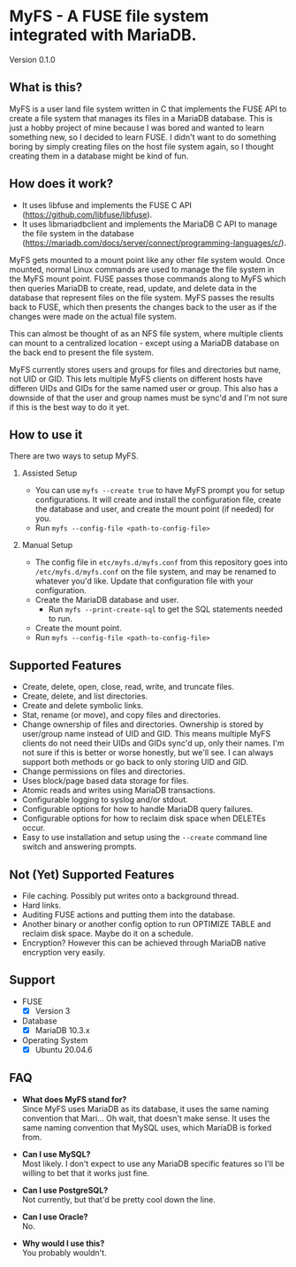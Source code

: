 # MyFS - A FUSE file system integrated with MariaDB.
Version 0.1.0

## What is this?
MyFS is a user land file system written in C that implements the FUSE API to create a file system that manages its files in a MariaDB database. This is just a hobby project of mine because I was bored and wanted to learn something new, so I decided to learn FUSE. I didn't want to do something boring by simply creating files on the host file system again, so I thought creating them in a database might be kind of fun.


## How does it work?
+ It uses libfuse and implements the FUSE C API (https://github.com/libfuse/libfuse).
+ It uses libmariadbclient and implements the MariaDB C API to manage the file system in the database (https://mariadb.com/docs/server/connect/programming-languages/c/).

MyFS gets mounted to a mount point like any other file system would. Once mounted, normal Linux commands are used to manage the file system in the MyFS mount point. FUSE passes those commands along to MyFS which then queries MariaDB to create, read, update, and delete data in the database that represent files on the file system. MyFS passes the results back to FUSE, which then presents the changes back to the user as if the changes were made on the actual file system.

This can almost be thought of as an NFS file system, where multiple clients can mount to a centralized location - except using a MariaDB database on the back end to present the file system.

MyFS currently stores users and groups for files and directories but name, not UID or GID. This lets multiple MyFS clients on different hosts have differen UIDs and GIDs for the same named user or group. This also has a downside of that the user and group names must be sync'd and I'm not sure if this is the best way to do it yet.

## How to use it
There are two ways to setup MyFS.
1) Assisted Setup
  
    + You can use `myfs --create true` to have MyFS prompt you for setup configurations. It will create and install the configuration file, create the database and user, and create the mount point (if needed) for you.
    + Run `myfs --config-file <path-to-config-file>`
  
2) Manual Setup
   
    + The config file in `etc/myfs.d/myfs.conf` from this repository goes into `/etc/myfs.d/myfs.conf` on the file system, and may be renamed to whatever you'd like. Update that configuration file with your configuration.
    + Create the MariaDB database and user.
      + Run `myfs --print-create-sql` to get the SQL statements needed to run.
    + Create the mount point.
    + Run `myfs --config-file <path-to-config-file>`

## Supported Features
+ Create, delete, open, close, read, write, and truncate files.
+ Create, delete, and list directories.
+ Create and delete symbolic links.
+ Stat, rename (or move), and copy files and directories.
+ Change ownership of files and directories. Ownership is stored by user/group name instead of UID and GID. This means multiple MyFS clients do not need their UIDs and GIDs sync'd up, only their names. I'm not sure if this is better or worse honestly, but we'll see. I can always support both methods or go back to only storing UID and GID.
+ Change permissions on files and directories.
+ Uses block/page based data storage for files.
+ Atomic reads and writes using MariaDB transactions.
+ Configurable logging to syslog and/or stdout.
+ Configurable options for how to handle MariaDB query failures.
+ Configurable options for how to reclaim disk space when DELETEs occur.
+ Easy to use installation and setup using the `--create` command line switch and answering prompts.

## Not (Yet) Supported Features
+ File caching. Possibly put writes onto a background thread.
+ Hard links.
+ Auditing FUSE actions and putting them into the database.
+ Another binary or another config option to run OPTIMIZE TABLE and reclaim disk space. Maybe do it on a schedule.
+ Encryption? However this can be achieved through MariaDB native encryption very easily.

## Support
+ FUSE
  - [x] Version 3
+ Database
  - [x] MariaDB 10.3.x
+ Operating System
  - [x] Ubuntu 20.04.6

## FAQ
+ **What does MyFS stand for?**\
Since MyFS uses MariaDB as its database, it uses the same naming convention that Mari... Oh wait, that doesn't make sense. It uses the same naming convention that MySQL uses, which MariaDB is forked from.

+ **Can I use MySQL?**\
Most likely. I don't expect to use any MariaDB specific features so I'll be willing to bet that it works just fine.

+ **Can I use PostgreSQL?**\
Not currently, but that'd be pretty cool down the line.

+ **Can I use Oracle?**\
No.

+ **Why would I use this?**\
You probably wouldn't.
